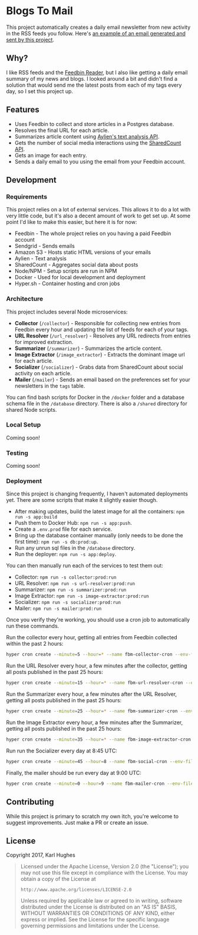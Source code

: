 # Blogs To Mail

This project automatically creates a daily email newsletter from new activity in the RSS feeds you follow. Here's [an example of an email generated and sent by this project](https://www.blogstomail.com/emails/rJZJvn97db.html).

## Why?

I like RSS feeds and the [Feedbin Reader](https://feedbin.com/), but I also like getting a daily email summary of my news and blogs. I looked around a bit and didn't find a solution that would send me the latest posts from each of my tags every day, so I set this project up.

## Features

- Uses Feedbin to collect and store articles in a Postgres database.
- Resolves the final URL for each article.
- Summarizes article content using [Aylien's text analysis API](https://developer.aylien.com/).
- Gets the number of social media interactions using the [SharedCount API](https://www.sharedcount.com/).
- Gets an image for each entry.
- Sends a daily email to you using the email from your Feedbin account.

## Development

### Requirements

This project relies on a lot of external services. This allows it to do a lot with very little code, but it's also a decent amount of work to get set up. At some point I'd like to make this easier, but here it is for now:

- Feedbin - The whole project relies on you having a paid Feedbin account
- Sendgrid - Sends emails
- Amazon S3 - Hosts static HTML versions of your emails
- Aylien - Text analysis
- SharedCount - Aggregates social data about posts
- Node/NPM - Setup scripts are run in NPM
- Docker - Used for local development and deployment
- Hyper.sh - Container hosting and cron jobs

### Architecture

This project includes several Node microservices:

- **Collector** (`/collector`) - Responsible for collecting new entries from Feedbin every hour and updating the list of feeds for each of your tags.
- **URL Resolver** (`/url_resolver`) - Resolves any URL redirects from entries for improved extraction.
- **Summarizer** (`/summarizer`) - Summarizes the article content.
- **Image Extractor** (`/image_extractor`) - Extracts the dominant image url for each article.
- **Socializer** (`/socializer`) - Grabs data from SharedCount about social activity on each article.
- **Mailer** (`/mailer`) - Sends an email based on the preferences set for your newsletters in the `tags` table.

You can find bash scripts for Docker in the `/docker` folder and a database schema file in the `/database` directory. There is also a `/shared` directory for shared Node scripts.

### Local Setup

Coming soon!

### Testing

Coming soon!

### Deployment
Since this project is changing frequently, I haven't automated deployments yet. There are some scripts that make it slightly easier though.

- After making updates, build the latest image for all the containers: `npm run -s app:build`
- Push them to Docker Hub: `npm run -s app:push`.
- Create a `.env.prod` file for each service.
- Bring up the database container manually (only needs to be done the first time): `npm run -s db:prod:up`.
- Run any unrun sql files in the `/database` directory.
- Run the deployer: `npm run -s app:deploy`.

You can then manually run each of the services to test them out:

- Collector: `npm run -s collector:prod:run`
- URL Resolver: `npm run -s url-resolver:prod:run`
- Summarizer: `npm run -s summarizer:prod:run`
- Image Extractor: `npm run -s image-extractor:prod:run`
- Socializer: `npm run -s socializer:prod:run`
- Mailer: `npm run -s mailer:prod:run`

Once you verify they're working, you should use a cron job to automatically run these commands.

Run the collector every hour, getting all entries from Feedbin collected within the past 2 hours:

```bash
hyper cron create --minute=5 --hour=* --name fbm-collector-cron --env-file $(pwd)/collector/.env.prod --link fbm-postgres-1:postgres karllhughes/fbm-collector
```

Run the URL Resolver every hour, a few minutes after the collector, getting all posts published in the past 25 hours:

```bash
hyper cron create --minute=15 --hour=* --name fbm-url-resolver-cron --env-file $(pwd)/url_resolver/.env.prod --link fbm-postgres-1:postgres karllhughes/fbm-url-resolver
```

Run the Summarizer every hour, a few minutes after the URL Resolver, getting all posts published in the past 25 hours:

```bash
hyper cron create --minute=25 --hour=* --name fbm-summarizer-cron --env-file $(pwd)/summarizer/.env.prod --link fbm-postgres-1:postgres karllhughes/fbm-summarizer
```

Run the Image Extractor every hour, a few minutes after the Summarizer, getting all posts published in the past 25 hours:

```bash
hyper cron create --minute=35 --hour=* --name fbm-image-extractor-cron --env-file $(pwd)/image_extractor/.env.prod --link fbm-postgres-1:postgres karllhughes/fbm-image-extractor
```

Run run the Socializer every day at 8:45 UTC:

```bash
hyper cron create --minute=45 --hour=8 --name fbm-social-cron --env-file $(pwd)/socializer/.env.prod --link fbm-postgres-1:postgres karllhughes/fbm-social
```

Finally, the mailer should be run every day at 9:00 UTC:

```bash
hyper cron create --minute=0 --hour=9 --name fbm-mailer-cron --env-file $(pwd)/mailer/.env.prod --link fbm-postgres-1:postgres karllhughes/fbm-mailer
```

## Contributing

While this project is primary to scratch my own itch, you're welcome to suggest improvements. Just make a PR or create an issue.

## License

Copyright 2017, Karl Hughes

>   Licensed under the Apache License, Version 2.0 (the "License");
>   you may not use this file except in compliance with the License.
>   You may obtain a copy of the License at
>
>     http://www.apache.org/licenses/LICENSE-2.0
>
>   Unless required by applicable law or agreed to in writing, software
>   distributed under the License is distributed on an "AS IS" BASIS,
>   WITHOUT WARRANTIES OR CONDITIONS OF ANY KIND, either express or implied.
>   See the License for the specific language governing permissions and
>   limitations under the License.
